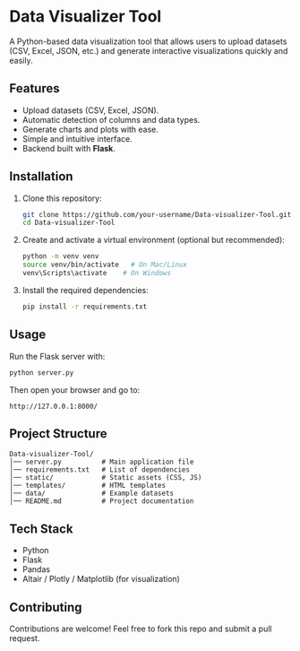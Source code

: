# Data Visualizer Tool

A Python-based data visualization tool that allows users to upload datasets (CSV, Excel, JSON, etc.) and generate interactive visualizations quickly and easily.

## Features
- Upload datasets (CSV, Excel, JSON).
- Automatic detection of columns and data types.
- Generate charts and plots with ease.
- Simple and intuitive interface.
- Backend built with **Flask**.

## Installation

1. Clone this repository:
   ```bash
   git clone https://github.com/your-username/Data-visualizer-Tool.git
   cd Data-visualizer-Tool
   ```

2. Create and activate a virtual environment (optional but recommended):
   ```bash
   python -m venv venv
   source venv/bin/activate   # On Mac/Linux
   venv\Scripts\activate    # On Windows
   ```

3. Install the required dependencies:
   ```bash
   pip install -r requirements.txt
   ```

## Usage

Run the Flask server with:
```bash
python server.py
```

Then open your browser and go to:
```
http://127.0.0.1:8000/
```

## Project Structure
```
Data-visualizer-Tool/
│── server.py          # Main application file
│── requirements.txt   # List of dependencies
│── static/            # Static assets (CSS, JS)
│── templates/         # HTML templates
│── data/              # Example datasets
│── README.md          # Project documentation
```

## Tech Stack
- Python
- Flask
- Pandas
- Altair / Plotly / Matplotlib (for visualization)

## Contributing
Contributions are welcome! Feel free to fork this repo and submit a pull request.
